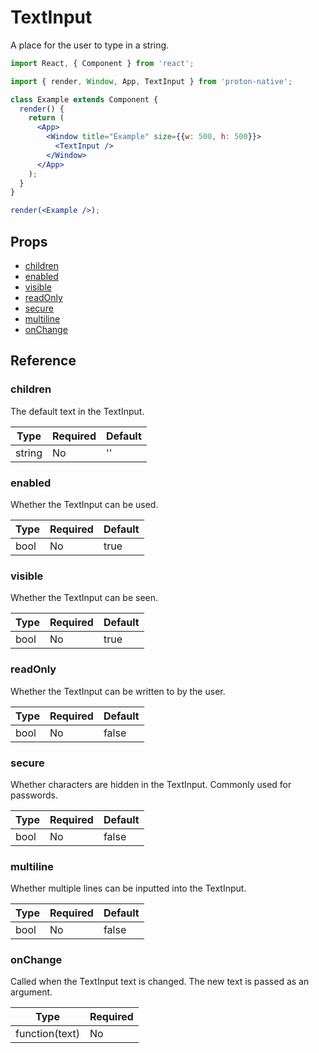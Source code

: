 # TextInput

A place for the user to type in a string.

```jsx
import React, { Component } from 'react';

import { render, Window, App, TextInput } from 'proton-native';

class Example extends Component {
  render() {
    return (
      <App>
        <Window title="Example" size={{w: 500, h: 500}}>
          <TextInput />
        </Window>
      </App>
    );
  }
}

render(<Example />);
```

## Props

- [children](#children)
- [enabled](#enabled)
- [visible](#visible)
- [readOnly](#readOnly)
- [secure](#secure)
- [multiline](#multiline)
- [onChange](#onChange)

## Reference

### children

The default text in the TextInput.

| **Type** | **Required** | **Default** |
| --- | --- | --- |
| string | No | '' |

### enabled

Whether the TextInput can be used.

| **Type** | **Required** | **Default** |
| --- | --- | --- |
| bool | No | true |

### visible

Whether the TextInput can be seen.

| **Type** | **Required** | **Default** |
| --- | --- | --- |
| bool | No | true |

### readOnly

Whether the TextInput can be written to by the user.

| **Type** | **Required** | **Default** |
| --- | --- | --- |
| bool | No | false |

### secure

Whether characters are hidden in the TextInput. Commonly used for passwords.

| **Type** | **Required** | **Default** |
| --- | --- | --- |
| bool | No | false |

### multiline

Whether multiple lines can be inputted into the TextInput.

| **Type** | **Required** | **Default** |
| --- | --- | --- |
| bool | No | false |

### onChange

Called when the TextInput text is changed. The new text is passed as an argument.

| **Type** | **Required** |
| --- | --- |
| function(text) | No |